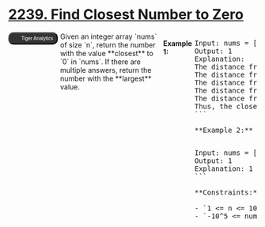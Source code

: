 # [2239. Find Closest Number to Zero](https://leetcode.com/problems/find-closest-number-to-zero/description/)

<div id="companyTagContainer" style="display: flex; flex-direction: row; margin-bottom: 20px; gap: 5px; margin-top: 10px;"><button style="display: flex; align-items: center; justify-content: center; min-width: 100px; height: 25px; padding: 1px; border-radius: 10px; font-size: 10px; background-color: rgb(51, 51, 51); color: rgb(255, 255, 255);" fdprocessedid="tym9cc"><img src="https://logo.clearbit.com/tigeranalytics.com" style="height: 12px; width: 12px; margin-right: 5px;">Tiger Analytics</button>Given an integer array `nums` of size `n`, return the number with the value **closest**  to `0` in `nums`. If there are multiple answers, return the number with the **largest**  value.

**Example 1:**

<pre style="display: block;">Input: nums = [-4,-2,1,4,8]
Output: 1
Explanation:
The distance from -4 to 0 is |-4| = 4.
The distance from -2 to 0 is |-2| = 2.
The distance from 1 to 0 is |1| = 1.
The distance from 4 to 0 is |4| = 4.
The distance from 8 to 0 is |8| = 8.
Thus, the closest number to 0 in the array is 1.
```

**Example 2:** 

<pre style="display: block;">Input: nums = [2,-1,1]
Output: 1
Explanation: 1 and -1 are both the closest numbers to 0, so 1 being larger is returned.
```

**Constraints:** 

- `1 <= n <= 1000`
- `-10^5 <= nums[i] <= 10^5`
